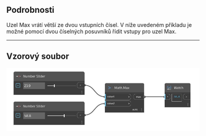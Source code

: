 ## Podrobnosti
Uzel Max vrátí větší ze dvou vstupních čísel. V níže uvedeném příkladu je možné pomocí dvou číselných posuvníků řídit vstupy pro uzel Max.
___
## Vzorový soubor

![Max (value1, value2)](./DSCore.Math.Max(value1,%20value2)_img.jpg)

